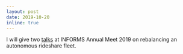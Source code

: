 ```yaml
---
layout: post
date: 2019-10-20
inline: true
---
```


I will give two [talks](https://www.abstractsonline.com/pp8/#!/6818/session/1592) at INFORMS Annual Meet 2019 on rebalancing an autonomous rideshare fleet.
